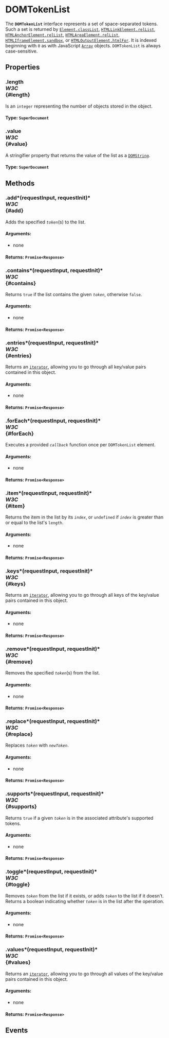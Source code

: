 # DOMTokenList

<div class='overview'><span class="seoSummary">The <code><strong>DOMTokenList</strong></code> interface represents a set of space-separated tokens. Such a set is returned by <a href="/en-US/docs/Web/API/Element/classList" title="The Element.classList is a read-only property that returns a live DOMTokenList collection of the class attributes of the element. This can then be used to manipulate the class list."><code>Element.classList</code></a>, <a href="/en-US/docs/Web/API/HTMLLinkElement/relList" title="The HTMLLinkElement.relList read-only property reflects the rel attribute. It is a live DOMTokenList containing the set of link types indicating the relationship between the resource represented by the <link> element and the current document."><code>HTMLLinkElement.relList</code></a>, <a href="/en-US/docs/Web/API/HTMLAnchorElement/relList" title="The HTMLAnchorElement.relList read-only property reflects the rel attribute. It is a live DOMTokenList containing the set of link types indicating the relationship between the resource represented by the <a> element and the current document."><code>HTMLAnchorElement.relList</code></a>, <a href="/en-US/docs/Web/API/HTMLAreaElement/relList" title="The HTMLAreaElement.relList read-only property reflects the rel attribute. It is a live DOMTokenList containing the set of link types indicating the relationship between the resource represented by the <area> element and the current document."><code>HTMLAreaElement.relList</code></a>, <a class="new" href="/en-US/docs/Web/API/HTMLIframeElement/sandbox" rel="nofollow" title="The documentation about this has not yet been written; please consider contributing!"><code>HTMLIframeElement.sandbox</code></a>, or <a class="new" href="/en-US/docs/Web/API/HTMLOutputElement/htmlFor" rel="nofollow" title="The documentation about this has not yet been written; please consider contributing!"><code>HTMLOutputElement.htmlFor</code></a>. It is indexed beginning with <code>0</code> as with JavaScript <a href="/en-US/docs/Web/JavaScript/Reference/Global_Objects/Array" title="The JavaScript Array class is a global object that&nbsp;is used in the&nbsp;construction&nbsp;of&nbsp;arrays; which are high-level, list-like objects."><code>Array</code></a> objects. <code>DOMTokenList</code> is always case-sensitive.</span></div>

## Properties

### .length <div class="specs"><i>W3C</i></div> {#length}

Is an <code>integer</code> representing the number of objects stored in the object.

#### **Type**: `SuperDocument`

### .value <div class="specs"><i>W3C</i></div> {#value}

A stringifier property that returns the value of the list as a <a href="/en-US/docs/Web/API/DOMString" title="DOMString is a UTF-16 String. As JavaScript already uses such strings, DOMString is mapped directly to a String."><code>DOMString</code></a>.

#### **Type**: `SuperDocument`

## Methods

### .add*(requestInput, requestInit)* <div class="specs"><i>W3C</i></div> {#add}

Adds the specified&nbsp;<code><var>token</var></code>(s) to the list.

#### **Arguments**:


 - none

#### **Returns**: `Promise<Response>`

### .contains*(requestInput, requestInit)* <div class="specs"><i>W3C</i></div> {#contains}

Returns <code>true</code> if the list contains the given <code><var>token</var></code>, otherwise <code>false</code>.

#### **Arguments**:


 - none

#### **Returns**: `Promise<Response>`

### .entries*(requestInput, requestInit)* <div class="specs"><i>W3C</i></div> {#entries}

Returns an <a href="/en-US/docs/Web/JavaScript/Reference/Iteration_protocols" title="A couple of additions to ECMAScript 2015 aren't new built-ins or syntax, but protocols. These protocols can be implemented by any object respecting some conventions."><code>iterator</code></a>, allowing you to go through all key/value pairs contained in this object.

#### **Arguments**:


 - none

#### **Returns**: `Promise<Response>`

### .forEach*(requestInput, requestInit)* <div class="specs"><i>W3C</i></div> {#forEach}

Executes a provided <code><var>callback</var></code> function once per <code>DOMTokenList</code> element.

#### **Arguments**:


 - none

#### **Returns**: `Promise<Response>`

### .item*(requestInput, requestInit)* <div class="specs"><i>W3C</i></div> {#item}

Returns the item in the list by its <code><var>index</var></code>, or <code>undefined</code> if <code><var>index</var></code> is greater than or equal to the list's <code>length</code>.

#### **Arguments**:


 - none

#### **Returns**: `Promise<Response>`

### .keys*(requestInput, requestInit)* <div class="specs"><i>W3C</i></div> {#keys}

Returns an <a href="/en-US/docs/Web/JavaScript/Reference/Iteration_protocols" title="A couple of additions to ECMAScript 2015 aren't new built-ins or syntax, but protocols. These protocols can be implemented by any object respecting some conventions."><code>iterator</code></a>, allowing you to go through all keys of the key/value pairs contained in this object.

#### **Arguments**:


 - none

#### **Returns**: `Promise<Response>`

### .remove*(requestInput, requestInit)* <div class="specs"><i>W3C</i></div> {#remove}

Removes the specified <code><var>token</var></code>(s) from the list.

#### **Arguments**:


 - none

#### **Returns**: `Promise<Response>`

### .replace*(requestInput, requestInit)* <div class="specs"><i>W3C</i></div> {#replace}

Replaces&nbsp;<code><var>token</var></code> with&nbsp;<code><var>newToken</var></code>.

#### **Arguments**:


 - none

#### **Returns**: `Promise<Response>`

### .supports*(requestInput, requestInit)* <div class="specs"><i>W3C</i></div> {#supports}

Returns <code>true</code> if a given <code><var>token</var></code> is in the associated attribute's supported tokens.

#### **Arguments**:


 - none

#### **Returns**: `Promise<Response>`

### .toggle*(requestInput, requestInit)* <div class="specs"><i>W3C</i></div> {#toggle}

Removes&nbsp;<code><var>token</var></code> from the list if it exists, or adds <code><var>token</var></code> to the list if it doesn't. Returns a boolean indicating whether <code><var>token</var></code> is in the list after the operation.

#### **Arguments**:


 - none

#### **Returns**: `Promise<Response>`

### .values*(requestInput, requestInit)* <div class="specs"><i>W3C</i></div> {#values}

Returns an <a href="/en-US/docs/Web/JavaScript/Reference/Iteration_protocols" title="A couple of additions to ECMAScript 2015 aren't new built-ins or syntax, but protocols. These protocols can be implemented by any object respecting some conventions."><code>iterator</code></a>, allowing you to go through all values of the key/value pairs contained in this object.

#### **Arguments**:


 - none

#### **Returns**: `Promise<Response>`

## Events
